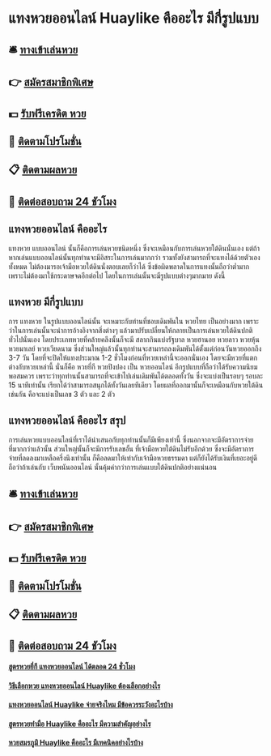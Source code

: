 # แทงหวยออนไลน์ Huaylike คืออะไร มีกี่รูปแบบ

## 🛎 [ทางเข้าเล่นหวย](https://bit.ly/3LjOLid)
## 👉 [สมัครสมาชิกพิเศษ](https://bit.ly/3LjOLid)
## 💵 [รับฟรีเครดิต หวย](https://bit.ly/3eRODKF)
## 👑 [ติดตามโปรโมชั่น](https://bit.ly/3eRODKF)
## 📋 [ติดตามผลหวย](https://bit.ly/3eRODKF)
## 📱 [ติดต่อสอบถาม 24 ชัวโมง](https://bit.ly/3eRODKF)

## แทงหวยออนไลน์ คืออะไร 
แทงหวย แบบออนไลน์ นั้นก็คือการเล่นหวยชนิดหนึ่ง ซึ่งจะเหมือนกับการเล่นหวยใต้ดินนั่นเอง แต่ถ้าหากเล่นแบบออนไลน์นั้นทุกท่านจะมีอิสระในการเล่นมากกว่า รวมทั้งยังสามารถที่จะแทงได้ด้วยตัวเองทั้งหมด ไม่ต้องมารอเจ้ามือหวยใต้ดินนั่งตอบเลยก็ว่าได้ ซึ่งข้อผิดพลาดในการแทงนั้นถือว่าต่ำมาก เพราะไม่ต้องมาใช้กระดาษจดอีกต่อไป โดยในการเล่นนั้นจะมีรูปแบบต่างๆมากมาย ดังนี้

## แทงหวย มีกี่รูปแบบ
การ แทงหวย ในรูปแบบออนไลน์นั้น จะเหมาะกับท่านที่ชอบเดิมพันใน หวยไทย เป็นอย่างมาก เพราะว่าในการเล่นนั้นจะนำการอ้างอิงจากสิ่งต่างๆ แล้วมาปรับเปลี่ยนให้กลายเป็นการเล่นหวยใต้ดินปกติทั่วไปนั่นเอง โดยประเภทหวยที่คล้ายคลึงนั้นก็จะมี สลากกินแบ่งรัฐบาล หวยฮานอย หวยลาว หวยหุ้น หวยมาเลย์ หวยเวียดนาม ซึ่งส่วนใหญ่แล้วนั้นทุกท่านจะสามารถลงเดิมพันได้ตั้งแต่ก่อนวันหวยออกถึง 3-7 วัน โดยที่จะปิดให้แทงประมาณ 1-2 ชั่วโมงก่อนที่หวยเหล่านี้จะออกนั่นเอง โดยจะมีหวยที่แตกต่างกับหวยเหล่านี้ นั่นก็คือ หวยยี่กี หวยปิงปอง เป็น หวยออนไลน์ อีกรูปแบบที่ถือว่าได้รับความนิยมพอสมควร เพราะว่าทุกท่านนั้นสามารถที่จะเข้าไปเล่นเดิมพันได้ตลอดทั้งวัน ซึ่งจะแบ่งเป็นรอบๆ รอบละ 15 นาทีเท่านั้น เรียกได้ว่าสามารถสนุกได้ทั้งวันเลยทีเดียว โดยผลที่ออกมานั้นก็จะเหมือนกับหวยใต้ดินเช่นกัน คือจะแบ่งเป็นเลข 3 ตัว และ 2 ตัว

## แทงหวยออนไลน์ คืออะไร สรุป
การเล่นหวยแบบออนไลน์ที่เราได้นำเสนอกับทุกท่านนั้นก็มีเพียงเท่านี้ ซึ่งนอกจากจะมีอัตราการจ่ายที่มากกว่าแล้วนั้น ส่วนใหญ่นั้นก็จะมีการรับเลขอั้น ที่เจ้ามือหวยใต้ดินไม่รับอีกด้วย ซึ่งจะมีอัตราการจ่ายที่ลดลงมาเหลือครึ่งนึงเท่านั้น ก็คือลดมาให้เท่ากับเจ้ามือหวยธรรมดา แต่ก็ยังได้รับเงินที่เยอะอยู่ดี ถือว่าถ้าเล่นกับ เว็บพนันออนไลน์ นั้นคุ้มค่ากว่าการเล่นแบบใต้ดินปกติอย่างแน่นอน

## 🛎 [ทางเข้าเล่นหวย](https://bit.ly/3LjOLid)
## 👉 [สมัครสมาชิกพิเศษ](https://bit.ly/3LjOLid)
## 💵 [รับฟรีเครดิต หวย](https://bit.ly/3eRODKF)
## 👑 [ติดตามโปรโมชั่น](https://bit.ly/3eRODKF)
## 📋 [ติดตามผลหวย](https://bit.ly/3eRODKF)
## 📱 [ติดต่อสอบถาม 24 ชัวโมง](https://bit.ly/3eRODKF)

#### [สูตรหวยยี่กี แทงหวยออนไลน์ ได้ตลอด 24 ชั่วโมง](https://atom.io/themes/สูตรหวยยี่กี%20แทงหวยออนไลน์%20ได้ตลอด%2024%20ชั่วโมง)
#### [วิธีเลือกหวย แทงหวยออนไลน์ Huaylike ต้องเลือกอย่างไร](https://atom.io/themes/วิธีเลือกหวย%20แทงหวยออนไลน์%20Huaylike%20ต้องเลือกอย่างไร)
#### [แทงหวยออนไลน์ Huaylike จ่ายจริงไหม มีข้อควรระวังอะไรบ้าง](https://atom.io/themes/แทงหวยออนไลน์%20Huaylike%20จ่ายจริงไหม%20มีข้อควรระวังอะไรบ้าง)
#### [สูตรหวยทำมือ Huaylike คืออะไร มีความสำคัญอย่างไร](https://atom.io/themes/สูตรหวยทำมือ%20Huaylike%20คืออะไร%20มีความสำคัญอย่างไร)
#### [หวยสมรภูมิ Huaylike คืออะไร มีเทคนิคอย่างไรบ้าง](https://atom.io/themes/หวยสมรภูมิ%20Huaylike%20คืออะไร%20มีเทคนิคอย่างไรบ้าง)